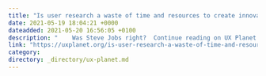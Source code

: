 ```yaml
---
title: "Is user research a waste of time and resources to create innovative solutions?"
date: 2021-05-19 18:04:21 +0000
dateadded: 2021-05-20 16:56:05 +0100
description: "    Was Steve Jobs right?  Continue reading on UX Planet »  "
link: "https://uxplanet.org/is-user-research-a-waste-of-time-and-resources-to-create-innovative-solutions-ed70cdb99fb7?source=rss----819cc2aaeee0---4"
category:
directory: _directory/ux-planet.md
---
```

